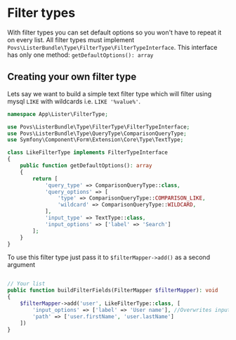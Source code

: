 # Filter types

With filter types you can set default options so you won't have to repeat it on every list.
All filter types must implement `Povs\ListerBundle\Type\FilterType\FilterTypeInterface`.
This interface has only one method: `getDefaultOptions(): array`

## Creating your own filter type

Lets say we want to build a simple text filter type which will filter using mysql `LIKE` with wildcards i.e. `LIKE '%value%'`.

```php 
namespace App\Lister\FilterType;

use Povs\ListerBundle\Type\FilterType\FilterTypeInterface;
use Povs\ListerBundle\Type\QueryType\ComparisonQueryType;
use Symfony\Component\Form\Extension\Core\Type\TextType;

class LikeFilterType implements FilterTypeInterface
{
    public function getDefaultOptions(): array
    {
        return [
            'query_type' => ComparisonQueryType::class,
            'query_options' => [
                'type' => ComparisonQueryType::COMPARISON_LIKE,
                'wildcard' => ComparisonQueryType::WILDCARD,
            ],
            'input_type' => TextType::class,
            'input_options' => ['label' => 'Search']
        ];
    }
}
```

To use this filter type just pass it to `$filterMapper->add()` as a second argument
```php 

// Your list
public function buildFilterFields(FilterMapper $filterMapper): void
{
    $filterMapper->add('user', LikeFilterType::class, [
        'input_options' => ['label' => 'User name'], //Overwrites input_options from filter type
        'path' => ['user.firstName', 'user.lastName']
    ])
}
```